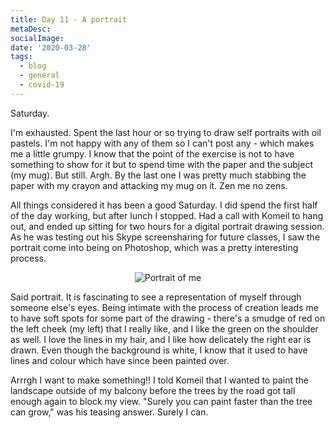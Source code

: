 ```yaml
---
title: Day 11 - A portrait
metaDesc: 
socialImage: 
date: '2020-03-28'
tags:
  - blog
  - general
  - covid-19
---
```


Saturday.

I'm exhausted. Spent the last hour or so trying to draw self portraits with oil pastels. I'm not happy with any of them so I can't post any - which makes me a little grumpy. I know that the point of the exercise is not to have something to show for it but to spend time with the paper and the subject (my mug). But still. Argh. By the last one I was pretty much stabbing the paper with my crayon and attacking my mug on it. Zen me no zens. 

All things considered it has been a good Saturday. I did spend the first half of the day working, but after lunch I stopped. Had a call with Komeil to hang out, and ended up sitting for two hours for a digital portrait drawing session. As he was testing out his Skype screensharing for future classes, I saw the portrait come into being on Photoshop, which was a pretty interesting process. 

<div style="text-align: center;">

![Portrait of me](/images/portrait.jpg)

</div>

Said portrait. It is fascinating to see a representation of myself through someone else's eyes. Being intimate with the process of creation leads me to have soft spots for some part of the drawing - there's a smudge of red on the left cheek (my left) that I really like, and I like the green on the shoulder as well. I love the lines in my hair, and I like how delicately the right ear is drawn. Even though the background is white, I know that it used to have lines and colour which have since been painted over. 

Arrrgh I want to make something!! I told Komeil that I wanted to paint the landscape outside of my balcony before the trees by the road got tall enough again to block my view. "Surely you can paint faster than the tree can grow," was his teasing answer. Surely I can. 